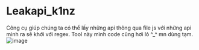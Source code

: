 # Leakapi_k1nz

Công cụ giúp chúng ta có thể lấy những api thông qua file js với những api mình ra sẽ khới với regex. Tool này mình code cũng hơi lỏ ^_^ mn dùng tạm.
![image](https://github.com/kienzx203/Leakapi_k1nz/assets/97662987/86b13602-5716-4e4d-8c2c-56649ef61d91)
